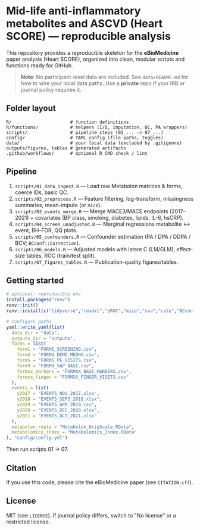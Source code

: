 # Mid-life anti-inflammatory metabolites and ASCVD (Heart SCORE) — reproducible analysis

This repository provides a reproducible skeleton for the **eBioMedicine** paper analysis (Heart SCORE), organized into clean, modular scripts and functions ready for GitHub.

> **Note**: No participant-level data are included. See `data/README.md` for how to wire your local data paths. Use a **private** repo if your IRB or journal policy requires it.

## Folder layout
```
R/                      # function definitions
R/functions/            # helpers (I/O, imputation, QC, PA wrappers)
scripts/                # pipeline steps (01_... -> 07_...)
config/                 # YAML config (file paths, toggles)
data/                   # your local data (excluded by .gitignore)
outputs/figures, tables # generated artifacts
.github/workflows/      # optional R CMD check / lint
```

## Pipeline
1. `scripts/01_data_ingest.R` — Load raw Metabolon matrices & forms, coerce IDs, basic QC.
2. `scripts/02_preprocess.R` — Feature filtering, log-transform, missingness summaries, mean-impute (or `mice`).
3. `scripts/03_events_merge.R` — Merge MACE3/MACE endpoints (2017–2021) + covariates (BP class, smoking, diabetes, lipids, IL-6, hsCRP).
4. `scripts/04_screen_unadjusted.R` — Marginal regressions metabolite ↔ event, BH-FDR, QQ plots.
5. `scripts/05_confounders.R` — Confounder estimation (PA / DPA / DDPA / BCV; `BCconf::Correction`).
6. `scripts/06_models.R` — Adjusted models with latent C (LM/GLM), effect-size tables, ROC (train/test split).
7. `scripts/07_figures_tables.R` — Publication-quality figures/tables.

## Getting started
```r
# optional: reproducible env
install.packages("renv")
renv::init()
renv::install(c("tidyverse","readxl","pROC","mice","sva","cate","BCconf","cowplot","ggplot2","gridExtra"))

# configure paths
yaml::write_yaml(list(
  data_dir = "data",
  outputs_dir = "outputs",
  forms = list(
    form1 = "FORM1_SCREENING.csv",
    form4 = "FORM4_DEMO_MEDHX.csv",
    form5 = "FORM5_PE_VISITS.csv",
    form9 = "FORM9_VAP_BASE.csv",
    formxx_markers = "FORMXX_BASE_MARKERS.csv",
    formxx_finger = "FORMXX_FINGER_VISITS.csv"
  ),
  events = list(
    y2017 = "EVENTS_NOV_2017.xlsx",
    y2018 = "EVENTS_SEP3_2018.xlsx",
    y2019 = "EVENTS_APR_2019.csv",
    y2020 = "EVENTS_DEC_2020.xlsx",
    y2021 = "EVENTS_OCT_2021.xlsx"
  ),
  metabolon_rdata = "Metabolon_OrigScale.RData",
  metabolomics_index = "Metabolomics_Index.RData"
), "config/config.yml")
```

Then run scripts 01 → 07.

## Citation
If you use this code, please cite the eBioMedicine paper (see `CITATION.cff`).

## License
MIT (see `LICENSE`). If journal policy differs, switch to "No license" or a restricted license.